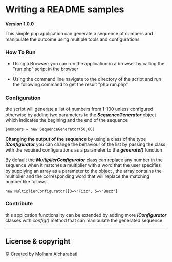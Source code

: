 # Writing a README samples

**Version 1.0.0**

This simple php application can generate a sequence of numbers and manipulate the outcome using multiple tools and configurations

### How To Run
* Using a Browser: 
you can run the application in a browser by calling the "run.php" script in the browser
  
* Using the command line
navigate to the directory of the script and run the following command to get the result
  "php run.php"
### Configuration
the script will generate a list of numbers from 1-100 unless configured otherwise by adding two
parameters to the <i><b>SequenceGenerator</b></i> object which indicates the begining and the end of the sequence
```
$numbers = new SequenceGenerator(50,60)
```
**Changing the output of the sequence**
by using a class of the type <i><b>iConfigurator</b></i> you can change the behaviour of the list
by passing the class with the required configurations as a parameter to the <i><b>generate()</b></i> function

By default the <i><b>MultiplierConfigurator</b></i> class can replace any number in the sequence when it matches a multiplier with a word that the user specifies
by supplying an array as a parameter to the object , the array contains the multiplier and the corresponding word that will replace the matching number like follows

```
new MultiplierConfigurator([3=>"Fizz", 5=>"Buzz"]
```

### Contribute

this application functionality can be extended by adding more <i><b>IConfigurator</b></i> classes with <i>config()</i> method that can manipulate the generated sequence

---

## License & copyright
© Created by Molham Alcharabati